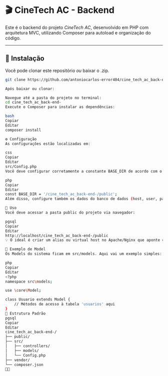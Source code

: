 # 🎬 CineTech AC - Backend

Este é o backend do projeto *CineTech AC*, desenvolvido em PHP com arquitetura MVC, utilizando Composer para autoload e organização do código.

---

## 🚀 Instalação

Você pode clonar este repositório *ou* baixar o .zip.

```bash
git clone https://github.com/antoniocarlos-error404/cine_tech_ac_back-end-.git

Após baixar ou clonar:

Navegue até a pasta do projeto no terminal:
cd cine_tech_ac_back-end-
Execute o Composer para instalar as dependências:

bash
Copiar
Editar
composer install

⚙ Configuração
As configurações estão localizadas em:

css
Copiar
Editar
src/Config.php
Você deve configurar corretamente a constante BASE_DIR de acordo com o caminho da sua pasta public. Exemplo:

php
Copiar
Editar
const BASE_DIR = '/cine_tech_ac_back-end-/public';
Além disso, configure também os dados do banco de dados (host, user, password, dbname) nesse mesmo arquivo.

🧪 Uso
Você deve acessar a pasta public do projeto via navegador:

pgsql
Copiar
Editar
http://localhost/cine_tech_ac_back-end-/public
💡 O ideal é criar um alias ou virtual host no Apache/Nginx que aponte direto para a pasta public.

🧱 Exemplo de Model
Os Models do sistema ficam em src/models. Aqui vai um exemplo simples:

php
Copiar
Editar
<?php
namespace src\models;

use \core\Model;

class Usuario extends Model {
    // Métodos de acesso à tabela 'usuarios' aqui
}
📁 Estrutura Padrão
pgsql
Copiar
Editar
cine_tech_ac_back-end-/
├── public/
├── src/
│   ├── controllers/
│   ├── models/
│   └── Config.php
├── vendor/
└── composer.json
👨‍💻

